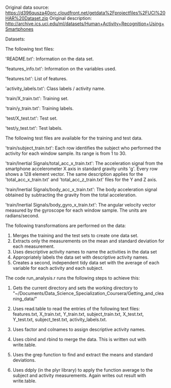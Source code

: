 Original data source: https://d396qusza40orc.cloudfront.net/getdata%2Fprojectfiles%2FUCI%20HAR%20Dataset.zip
Original description: http://archive.ics.uci.edu/ml/datasets/Human+Activity+Recognition+Using+Smartphones

Datasets:

The following text files: 

'README.txt': Information on the data set.

'features_info.txt': Information on the variables used.

'features.txt': List of features.

'activity_labels.txt': Class labels / activity name.

'train/X_train.txt': Training set.

'train/y_train.txt': Training labels.

'test/X_test.txt': Test set.

'test/y_test.txt': Test labels.

The following test files are available for the training and test data.

'train/subject_train.txt': Each row identifies the subject who performed the activity for each window sample. Its range is from 1 to 30.

'train/Inertial Signals/total_acc_x_train.txt': The acceleration signal from the smartphone accelerometer X axis in standard gravity units 'g'. Every row shows a 128 element vector. The same description applies for the 'total_acc_x_train.txt' and 'total_acc_z_train.txt' files for the Y and Z axis.

'train/Inertial Signals/body_acc_x_train.txt': The body acceleration signal obtained by subtracting the gravity from the total acceleration.

'train/Inertial Signals/body_gyro_x_train.txt': The angular velocity vector measured by the gyroscope for each window sample. The units are radians/second.


The following transformations are performed on the data:

1) Merges the training and the test sets to create one data set.
2) Extracts only the measurements on the mean and standard deviation for each measurement.
3) Uses descriptive activity names to name the activities in the data set
4) Appropriately labels the data set with descriptive activity names.
5) Creates a second, independent tidy data set with the average of each variable for each activity and each subject.


The code run_analysis.r runs the following steps to achieve this:

1) Gets the current directory and sets the working directory to "~/Documents/Data_Science_Specialization_Coursera/Getting_and_cleaning_data/"

2) Uses read.table to read the entries of the following text files: features.txt, X_train.txt, Y_train.txt, subject_train.txt, X_test.txt, Y_test.txt, subject_test.txt, activity_labels.txt.

3) Uses factor and colnames to assign descriptive activity names.

4) Uses cbind and rbind to merge the data. This is written out with write.table.

5) Uses the grep function to find and extract the means and standard deviations.

6) Uses ddply (in the plyr library) to apply the function average to the subject and activity measurements. Again writes out result with write.table.
